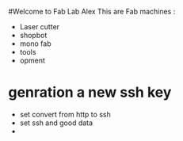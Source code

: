 #Welcome to Fab Lab Alex
This are Fab machines :
- Laser cutter 
- shopbot
- mono fab 
- tools 
- opment
# genration a new ssh key
- set convert from http to ssh
- set ssh and good data 
- 